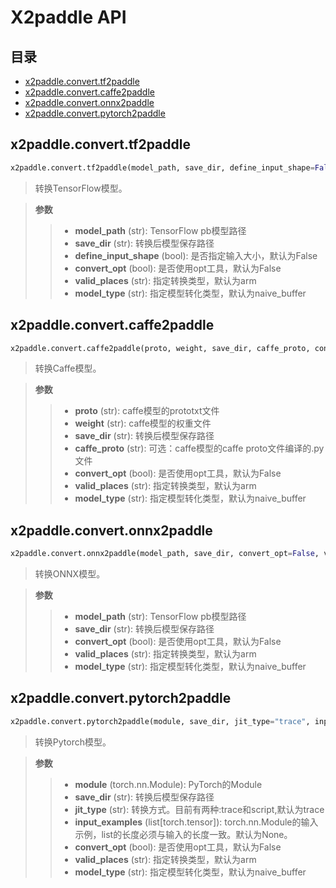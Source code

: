 # X2paddle API


## 目录
* [x2paddle.convert.tf2paddle](#1)
* [x2paddle.convert.caffe2paddle](#2)
* [x2paddle.convert.onnx2paddle](#3)
* [x2paddle.convert.pytorch2paddle](#4)


## <h2 id="1">x2paddle.convert.tf2paddle</h2>

```python
x2paddle.convert.tf2paddle(model_path, save_dir, define_input_shape=False, convert_opt=False, valid_places="arm", model_type="naive_buffer")
```

> 转换TensorFlow模型。

> **参数**
>
> > - **model_path** (str): TensorFlow pb模型路径
> > - **save_dir** (str): 转换后模型保存路径
> > - **define_input_shape** (bool): 是否指定输入大小，默认为False
> > - **convert_opt** (bool): 是否使用opt工具，默认为False
> > - **valid_places** (str): 指定转换类型，默认为arm
> > - **model_type** (str): 指定模型转化类型，默认为naive_buffer


## <h2 id="2">x2paddle.convert.caffe2paddle</h2>

```python
x2paddle.convert.caffe2paddle(proto, weight, save_dir, caffe_proto, convert_opt=False, valid_places="arm", model_type="naive_buffer")
```

> 转换Caffe模型。

> **参数**
>
> > - **proto** (str): caffe模型的prototxt文件
> > - **weight** (str): caffe模型的权重文件
> > - **save_dir** (str): 转换后模型保存路径
> > - **caffe_proto** (str): 可选：caffe模型的caffe proto文件编译的.py文件
> > - **convert_opt** (bool): 是否使用opt工具，默认为False
> > - **valid_places** (str): 指定转换类型，默认为arm
> > - **model_type** (str): 指定模型转化类型，默认为naive_buffer


## <h2 id="3">x2paddle.convert.onnx2paddle</h2>

```python
x2paddle.convert.onnx2paddle(model_path, save_dir, convert_opt=False, valid_places="arm", model_type="naive_buffer")
```

> 转换ONNX模型。

> **参数**
>
> > - **model_path** (str): TensorFlow pb模型路径
> > - **save_dir** (str): 转换后模型保存路径
> > - **convert_opt** (bool): 是否使用opt工具，默认为False
> > - **valid_places** (str): 指定转换类型，默认为arm
> > - **model_type** (str): 指定模型转化类型，默认为naive_buffer


## <h2 id="4">x2paddle.convert.pytorch2paddle</h2>

```python
x2paddle.convert.pytorch2paddle(module, save_dir, jit_type="trace", input_examples=None, convert_opt=False, valid_places="arm", model_type="naive_buffer")
```

> 转换Pytorch模型。

> **参数**
>
> > - **module** (torch.nn.Module): PyTorch的Module
> > - **save_dir** (str): 转换后模型保存路径
> > - **jit_type** (str): 转换方式。目前有两种:trace和script,默认为trace
> > - **input_examples** (list[torch.tensor]): torch.nn.Module的输入示例，list的长度必须与输入的长度一致。默认为None。
> > - **convert_opt** (bool): 是否使用opt工具，默认为False
> > - **valid_places** (str): 指定转换类型，默认为arm
> > - **model_type** (str): 指定模型转化类型，默认为naive_buffer

